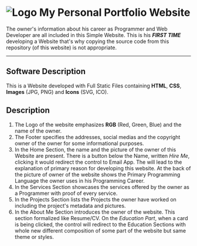 # ![Logo](raw-data/icons/favicon.ico) My Personal Portfolio Website

<!-- Developed on Year 2022. Will be badge. -->
<!-- Beginner Level badge -->

The owner's information about his career as Programmer and Web Developer are all included in this Simple Website. This is his ***FIRST TIME*** developing a Website that's why copying the source code from this repository (of this website) is not appropriate. <br>

---

## Software Description

This is a Website developed with Full Static Files containing __HTML__, __CSS__, __Images__ (JPG, PNG) and __Icons__ (SVG, ICO).

## Description

1. The Logo of the website emphasizes __RGB__ (Red, Green, Blue) and the name of the owner.
2. The Footer specifies the addresses, social medias and the copyright owner of the owner for some informational purposes.
3. In the Home Section, the name and the picture of the owner of this Website are present. There is a button below the Name,
written _Hire Me_, clicking it would redirect the control to Email App. The will lead to the explanation of primary reason for developing this
website. At the back of the picture of owner of the website shows the Primary
Programming Language the owner uses in his Programming Career.
4. In the Services Section showcases the services offered by the owner as a Programmer with proof of every service.
5. In the Projects Section lists the Projects the owner have worked on including the project's metadata and pictures.
6. In the About Me Section introduces the owner of the website. This section formalized like Resume/CV.
On the _Education Part_, when a card is being clicked, the control will redirect to the Education Sections with whole new
different composition of some part of the website but same theme or styles.

<!-- ## Licence -->
